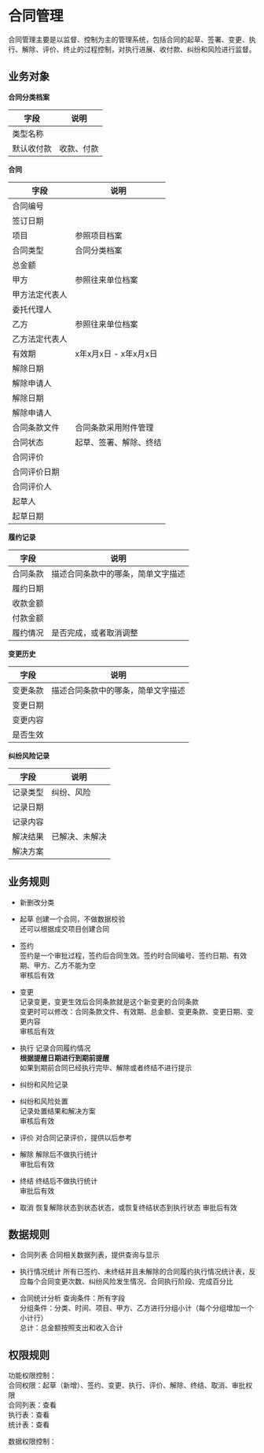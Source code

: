 # 合同管理

合同管理主要是以监督、控制为主的管理系统，包括合同的起草、签署、变更、执行、解除、评价、终止的过程控制，对执行进展、收付款、纠纷和风险进行监督。

## 业务对象

**合同分类档案**

| 字段          | 说明                                             |
|--------------|--------------------------------------------------|
| 类型名称      |                                                  |
| 默认收付款    | 收款、付款                                        |

**合同**

| 字段          | 说明                                             |
|--------------|--------------------------------------------------|
| 合同编号      |                                                  |
| 签订日期      |                                                  |
| 项目         | 参照项目档案                                      |
| 合同类型      | 合同分类档案                                      |
| 总金额        |                                                  |
| 甲方          | 参照往来单位档案                                  |
| 甲方法定代表人 |                                                  |
| 委托代理人     |                                                 |
| 乙方          |  参照往来单位档案                                 |
| 乙方法定代表人 |                                                  |
| 有效期        | x年x月x日 - x年x月x日                             |
| 解除日期      |                                                   |
| 解除申请人    |                                                   |
| 解除日期      |                                                   |
| 解除申请人    |                                                   |
| 合同条款文件   | 合同条款采用附件管理                               |
| 合同状态      | 起草、签署、解除、终结                              |
| 合同评价      |                                                   |
| 合同评价日期   |                                                   |
| 合同评价人     |                                                   |
| 起草人        |                                                   |
| 起草日期       |                                                   |

**履约记录**

| 字段          | 说明                                             |
|--------------|--------------------------------------------------|
| 合同条款      | 描述合同条款中的哪条，简单文字描述                  |
| 履约日期      |                                                  |
| 收款金额      |                                                  |
| 付款金额      |                                                  |
| 履约情况      | 是否完成，或者取消调整                             |


**变更历史**

| 字段          | 说明                                             |
|--------------|--------------------------------------------------|
| 变更条款      | 描述合同条款中的哪条，简单文字描述               |
| 变更日期      |                                                  |
| 变更内容      |                                                  |
| 是否生效      |                                                  |

**纠纷风险记录**

| 字段          | 说明                                             |
|--------------|--------------------------------------------------|
| 记录类型      | 纠纷、风险                                        |
| 记录日期      |                                                  |
| 记录内容      |                                                  |
| 解决结果      | 已解决、未解决                                    |
| 解决方案      |                                                  |

## 业务规则

+ 新删改分类

+ 起草
  创建一个合同，不做数据校验  
  还可以根据成交项目创建合同  

+ 签约  
  签约是一个审批过程，签约后合同生效。签约时合同编号、签约日期、有效期、甲方、乙方不能为空  
  审核后有效  

+ 变更  
  记录变更，变更生效后合同条款就是这个新变更的合同条款   
  变更时可以修改：合同条款文件、有效期、总金额、变更条款、变更日期、变更内容  
  审核后有效  

+ 执行
  记录合同履约情况  
  **根据提醒日期进行到期前提醒**  
  如果到期前合同已经执行完毕、解除或者终结不进行提示

+ 纠纷和风险记录
+ 纠纷和风险处置  
  记录处置结果和解决方案  
  审核后有效  

+ 评价
  对合同记录评价，提供以后参考  

+ 解除
  解除后不做执行统计  
  审批后有效  

+ 终结
  终结后不做执行统计  
  审批后有效  

+ 取消
  恢复解除状态到状态状态，或恢复终结状态到执行状态
  审批后有效  

## 数据规则

+ 合同列表
  合同相关数据列表，提供查询与显示  

+ 执行情况统计
  所有已签约、未终结并且未解除的合同履约执行情况统计表，反应每个合同变更次数、纠纷风险发生情况、合同执行阶段、完成百分比  

+ 合同统计分析
  查询条件：所有字段  
  分组条件：分类、时间、项目、甲方、乙方进行分组小计（每个分组增加一个小计行）  
  总计：总金额按照支出和收入合计  

## 权限规则

  功能权限控制：  
    合同权限：起草（新增）、签约、变更、执行、评价、解除、终结、取消、审批权限  
    合同列表：查看  
    执行表：查看  
    统计表：查看  


  数据权限控制：  
